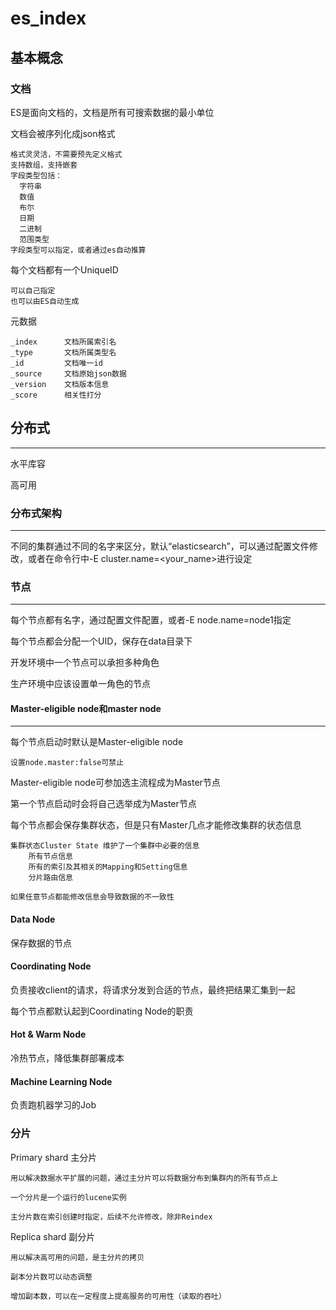 # es_index


## 基本概念

### 文档

ES是面向文档的，文档是所有可搜索数据的最小单位

文档会被序列化成json格式

    格式灵灵活，不需要预先定义格式
    支持数组，支持嵌套
    字段类型包括：
      字符串
      数值
      布尔
      日期
      二进制
      范围类型
    字段类型可以指定，或者通过es自动推算
  
每个文档都有一个UniqueID

    可以自己指定
    也可以由ES自动生成

元数据

    _index      文档所属索引名
    _type       文档所属类型名
    _id         文档唯一id
    _source     文档原始json数据
    _version    文档版本信息
    _score      相关性打分

## 分布式
----
水平库容

高可用

### 分布式架构
----
不同的集群通过不同的名字来区分，默认“elasticsearch”，可以通过配置文件修改，或者在命令行中-E cluster.name=<your_name>进行设定

### 节点
----

每个节点都有名字，通过配置文件配置，或者-E node.name=node1指定

每个节点都会分配一个UID，保存在data目录下

开发环境中一个节点可以承担多种角色

生产环境中应该设置单一角色的节点

#### Master-eligible node和master node
----
每个节点启动时默认是Master-eligible node

    设置node.master:false可禁止

Master-eligible node可参加选主流程成为Master节点

第一个节点启动时会将自己选举成为Master节点

每个节点都会保存集群状态，但是只有Master几点才能修改集群的状态信息

    集群状态Cluster State 维护了一个集群中必要的信息
        所有节点信息
        所有的索引及其相关的Mapping和Setting信息
        分片路由信息

    如果任意节点都能修改信息会导致数据的不一致性

#### Data Node

保存数据的节点

#### Coordinating Node

负责接收client的请求，将请求分发到合适的节点，最终把结果汇集到一起

每个节点都默认起到Coordinating Node的职责

####  Hot & Warm Node

冷热节点，降低集群部署成本

#### Machine Learning Node

负责跑机器学习的Job 

### 分片

Primary shard 主分片

    用以解决数据水平扩展的问题，通过主分片可以将数据分布到集群内的所有节点上

    一个分片是一个运行的lucene实例

    主分片数在索引创建时指定，后续不允许修改，除非Reindex

Replica shard 副分片

    用以解决高可用的问题，是主分片的拷贝

    副本分片数可以动态调整

    增加副本数，可以在一定程度上提高服务的可用性（读取的吞吐）